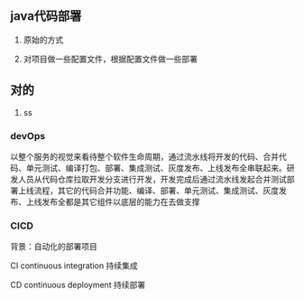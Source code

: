 ## java代码部署

1. 原始的方式



2. 对项目做一些配置文件，根据配置文件做一些部署

## 对的
1.  ss







### devOps

以整个服务的视觉来看待整个软件生命周期，通过流水线将开发的代码、合并代码、单元测试、编译打包、部署、集成测试、灰度发布、上线发布全串联起来。研发人员从代码仓库拉取开发分支进行开发，开发完成后通过流水线发起合并测试部署上线流程，其它的代码合并功能、编译、部署、单元测试、集成测试、灰度发布、上线发布全都是其它组件以底层的能力在去做支撑



### CICD

背景：自动化的部署项目



CI  continuous integration 持续集成 

CD   continuous deployment 持续部署

